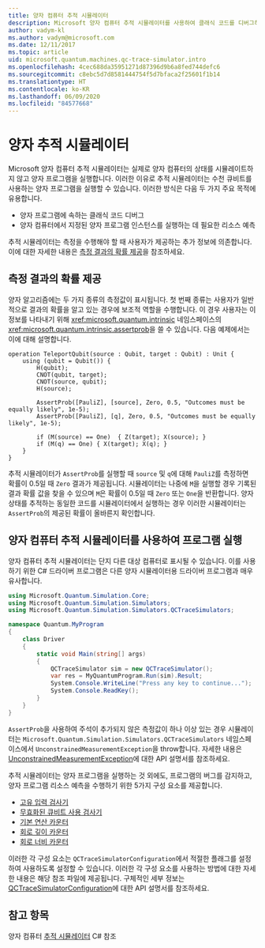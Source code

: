 ```yaml
---
title: 양자 컴퓨터 추적 시뮬레이터
description: Microsoft 양자 컴퓨터 추적 시뮬레이터를 사용하여 클래식 코드를 디버그하고 양자 프로그램의 리소스 요구 사항을 예측하는 방법을 알아봅니다.
author: vadym-kl
ms.author: vadym@microsoft.com
ms.date: 12/11/2017
ms.topic: article
uid: microsoft.quantum.machines.qc-trace-simulator.intro
ms.openlocfilehash: 4cec688da35951271d87396d9b6a8fed744defc6
ms.sourcegitcommit: c8ebc5d7d8581444754f5d7bfaca2f25601f1b14
ms.translationtype: HT
ms.contentlocale: ko-KR
ms.lasthandoff: 06/09/2020
ms.locfileid: "84577668"
---
```

# <a name="quantum-trace-simulator"></a>양자 추적 시뮬레이터

Microsoft 양자 컴퓨터 추적 시뮬레이터는 실제로 양자 컴퓨터의 상태를 시뮬레이트하지 않고 양자 프로그램을 실행합니다.  이러한 이유로 추적 시뮬레이터는 수천 큐비트를 사용하는 양자 프로그램을 실행할 수 있습니다.  이러한 방식은 다음 두 가지 주요 목적에 유용합니다. 

* 양자 프로그램에 속하는 클래식 코드 디버그 
* 양자 컴퓨터에서 지정된 양자 프로그램 인스턴스를 실행하는 데 필요한 리소스 예측

추적 시뮬레이터는 측정을 수행해야 할 때 사용자가 제공하는 추가 정보에 의존합니다. 이에 대한 자세한 내용은 [측정 결과의 확률 제공](#providing-the-probability-of-measurement-outcomes)을 참조하세요. 

## <a name="providing-the-probability-of-measurement-outcomes"></a>측정 결과의 확률 제공

양자 알고리즘에는 두 가지 종류의 측정값이 표시됩니다. 첫 번째 종류는 사용자가 일반적으로 결과의 확률을 알고 있는 경우에 보조적 역할을 수행합니다. 이 경우 사용자는 이 정보를 나타내기 위해 <xref:microsoft.quantum.intrinsic> 네임스페이스의 <xref:microsoft.quantum.intrinsic.assertprob>을 쓸 수 있습니다. 다음 예제에서는 이에 대해 설명합니다.

```qsharp
operation TeleportQubit(source : Qubit, target : Qubit) : Unit {
    using (qubit = Qubit()) {
        H(qubit);
        CNOT(qubit, target);
        CNOT(source, qubit);
        H(source);

        AssertProb([PauliZ], [source], Zero, 0.5, "Outcomes must be equally likely", 1e-5);
        AssertProb([PauliZ], [q], Zero, 0.5, "Outcomes must be equally likely", 1e-5);

        if (M(source) == One)  { Z(target); X(source); }
        if (M(q) == One) { X(target); X(q); }
    }
}
```

추적 시뮬레이터가 `AssertProb`를 실행할 때 `source` 및 `q`에 대해 `PauliZ`를 측정하면 확률이 0.5일 때 `Zero` 결과가 제공됩니다. 시뮬레이터는 나중에 `M`을 실행할 경우 기록된 결과 확률 값을 찾을 수 있으며 `M`은 확률이 0.5일 때 `Zero` 또는 `One`을 반환합니다. 양자 상태를 추적하는 동일한 코드를 시뮬레이터에서 실행하는 경우 이러한 시뮬레이터는 `AssertProb`의 제공된 확률이 올바른지 확인합니다.

## <a name="running-your-program-with-the-quantum-computer-trace-simulator"></a>양자 컴퓨터 추적 시뮬레이터를 사용하여 프로그램 실행 

양자 컴퓨터 추적 시뮬레이터는 단지 다른 대상 컴퓨터로 표시될 수 있습니다. 이를 사용하기 위한 C# 드라이버 프로그램은 다른 양자 시뮬레이터용 드라이버 프로그램과 매우 유사합니다. 

```csharp
using Microsoft.Quantum.Simulation.Core;
using Microsoft.Quantum.Simulation.Simulators;
using Microsoft.Quantum.Simulation.Simulators.QCTraceSimulators;

namespace Quantum.MyProgram
{
    class Driver
    {
        static void Main(string[] args)
        {
            QCTraceSimulator sim = new QCTraceSimulator();
            var res = MyQuantumProgram.Run(sim).Result;
            System.Console.WriteLine("Press any key to continue...");
            System.Console.ReadKey();
        }
    }
}
```

`AssertProb`을 사용하여 주석이 추가되지 않은 측정값이 하나 이상 있는 경우 시뮬레이터는 `Microsoft.Quantum.Simulation.Simulators.QCTraceSimulators` 네임스페이스에서 `UnconstrainedMeasurementException`을 throw합니다. 자세한 내용은 [UnconstrainedMeasurementException](xref:Microsoft.Quantum.Simulation.Simulators.QCTraceSimulators.UnconstrainedMeasurementException)에 대한 API 설명서를 참조하세요.

추적 시뮬레이터는 양자 프로그램을 실행하는 것 외에도, 프로그램의 버그를 감지하고, 양자 프로그램 리소스 예측을 수행하기 위한 5가지 구성 요소를 제공합니다. 

* [고유 입력 검사기](xref:microsoft.quantum.machines.qc-trace-simulator.distinct-inputs)
* [무효화된 큐비트 사용 검사기](xref:microsoft.quantum.machines.qc-trace-simulator.invalidated-qubits)
* [기본 연산 카운터](xref:microsoft.quantum.machines.qc-trace-simulator.primitive-counter)
* [회로 깊이 카운터](xref:microsoft.quantum.machines.qc-trace-simulator.depth-counter)
* [회로 너비 카운터](xref:microsoft.quantum.machines.qc-trace-simulator.width-counter)

이러한 각 구성 요소는 `QCTraceSimulatorConfiguration`에서 적절한 플래그를 설정하여 사용하도록 설정할 수 있습니다. 이러한 각 구성 요소를 사용하는 방법에 대한 자세한 내용은 해당 참조 파일에 제공됩니다. 구체적인 세부 정보는 [QCTraceSimulatorConfiguration](https://docs.microsoft.com/dotnet/api/Microsoft.Quantum.Simulation.Simulators.QCTraceSimulators.QCTraceSimulatorConfiguration)에 대한 API 설명서를 참조하세요.

## <a name="see-also"></a>참고 항목
양자 컴퓨터 [추적 시뮬레이터](xref:Microsoft.Quantum.Simulation.Simulators.QCTraceSimulators.QCTraceSimulator) C# 참조 

